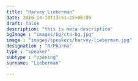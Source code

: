 ```yaml
---
title: "Harvey Lieberman"
date: 2019-14-10T13:51:25+06:00
draft: false
description: "this is meta description"
bgImage : "images/bg/cta-bg.jpg"
image : "images/speakers/harvey-lieberman.jpg"
designation : "R/Pharma"
type : "speaker"
subtype : "opening"
surname: "Lieberman"

---
```

